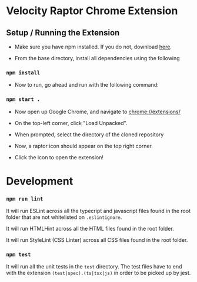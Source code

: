 # Velocity Raptor Chrome Extension

## Setup / Running the Extension

* Make sure you have npm installed. If you do not, download [here](https://www.npmjs.com/get-npm).

* From the base directory, install all dependencies using the following

### `npm install`

* Now to run, go ahead and run with the following command:

### `npm start .`

* Now open up Google Chrome, and navigate to [chrome://extensions/](chrome://extensions/)

* On the top-left corner, click "Load Unpacked".
* When prompted, select the directory of the cloned repository
* Now, a raptor icon should appear on the top right corner.
* Click the icon to open the extension!

# Development 

### `npm run lint`

It will run ESLint across all the typecript and javascript files found in the root folder that are not whitelisted on `.eslintignore`.

It will run HTMLHint across all the HTML files found in the root folder.

It will run StyleLint (CSS Linter) across all CSS files found in the root folder.

### `npm test`

It will run all the unit tests in the `test` directory. The test files have to end with the extension `(test|spec).(ts|tsx|js)` in order to be picked up by jest.

